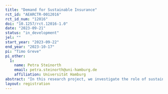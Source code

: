 ```yaml
---
title: "Demand for Sustainable Insurance"
rct_id: "AEARCTR-0012016"
rct_id_num: "12016"
doi: "10.1257/rct.12016-1.0"
date: "2023-09-21"
status: "in_development"
jel: ""
start_year: "2023-09-22"
end_year: "2023-10-17"
pi: "Timo Greve"
pi_other:
  1:
    name: Petra Steinorth
    email: petra.steinorth@uni-hamburg.de
    affiliation: Universität Hamburg
abstract: "In this research project, we investigate the role of sustainability on insurance purchasing behavior. We are the the first to conduct an incentive-compatible experiment using real monetary payoffs to test the willingness to pay for sustainable insurance compared to an insurance contract without such component."
layout: registration
---
```


